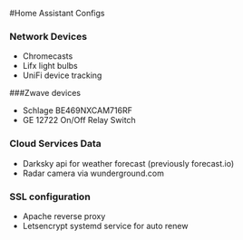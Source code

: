 #Home Assistant Configs
### Network Devices
* Chromecasts
* Lifx light bulbs
* UniFi device tracking

###Zwave devices
* Schlage BE469NXCAM716RF
* GE 12722 On/Off Relay Switch

### Cloud Services Data
* Darksky api for weather forecast (previously forecast.io)
* Radar camera via wunderground.com

### SSL configuration
* Apache reverse proxy
* Letsencrypt systemd service for auto renew
